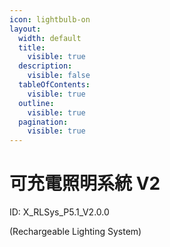 ```yaml
---
icon: lightbulb-on
layout:
  width: default
  title:
    visible: true
  description:
    visible: false
  tableOfContents:
    visible: true
  outline:
    visible: true
  pagination:
    visible: true
---
```


# 可充電照明系統 V2

ID: X\_RLSys\_P5.1\_V2.0.0&#x20;

(Rechargeable Lighting System)
